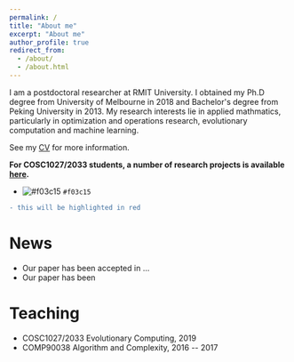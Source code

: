 ```yaml
---
permalink: /
title: "About me"
excerpt: "About me"
author_profile: true
redirect_from: 
  - /about/
  - /about.html
---
```


I am a postdoctoral researcher at RMIT University. I obtained my Ph.D degree from University of Melbourne in 2018 and Bachelor's degree from Peking University in 2013. My research interests lie in applied mathmatics, particularly in optimization and operations research, evolutionary computation and machine learning. <br/>

See my [CV](https://yuansuny.github.io/files/YUANSUN_CV.pdf) for more information. 

__For COSC1027/2033 students, a number of research projects is available [here](https://yuansuny.github.io/projects).__

- ![#f03c15](https://placehold.it/15/f03c15/000000?text=+) `#f03c15`


```diff
- this will be highlighted in red
```


News
======
* Our paper has been accepted in ... 
* Our paper has been 


Teaching 
======
* COSC1027/2033 Evolutionary Computing, 2019
* COMP90038 Algorithm and Complexity, 2016 -- 2017





